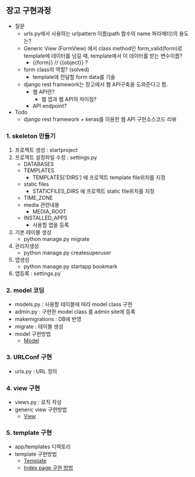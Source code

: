 
## 장고 구현과정

* 질문
	* urls.py에서 사용하는 urlpattern 이름(path 함수의 name 파라메터)의 용도는?
	* Generic View (FormView) 에서 class method인 form_valid(form)로 template에 데이터를 넘길 때, template에서 이 데이터를 받는 변수이름?
		* {{form}} // {{object}} ?
	* form class의 역할? (solved)
		* template에 전달할 form data를 기술	
	* django rest framework는 장고에서 웹 API구축을 도와준다고 함.
		* 웹 API란?
			* 웹 앱과 웹 API의 차이점?
		* API endpoint?
* Todo
	* django rest framework + keras를 이용한 웹 API 구현소스코드 리뷰


### 1. skeleton 만들기

1) 프로젝트 생성 : startproject
2) 프로젝트 설정파일 수정 : settings.py
    * DATABASES
    * TEMPLATES
        * TEMPLATES['DIRS'] 에 프로젝트 template file위치를 지정
    * static files
        * STATICFILES_DIRS 에 프로젝트 static file위치를 지정
    * TIME_ZONE
    * media 관련내용
        * MEDIA_ROOT
    * INSTALLED_APPS
        * 사용할 앱을 등록
3) 기본 테이블 생성
    * python manage.py migrate
4) 관리자생성
    * python manage.py createsuperuser
5) 앱생성
    * python manage.py startapp bookmark
6) 앱등록 : settings.py


### 2. model 코딩

* models.py : 사용할 테이블에 따라 model class 구현
* admin.py : 구현한 model class 를 admin site에 등록
* makemigrations : DB에 반영
* migrate : 테이블 생성
* model 구현방법
	* [Model](Model.MD)

### 3. URLConf 구현

* urls.py : URL 정의


### 4. view 구현

* views.py : 로직 작성
* generic view 구현방법
	* [View](View.MD)


### 5. template 구현

* app/templates 디렉토리
* template 구현방법
	* [Template](Template.MD)
	* [Index page 구현 방법](IndexTemplate.MD)


